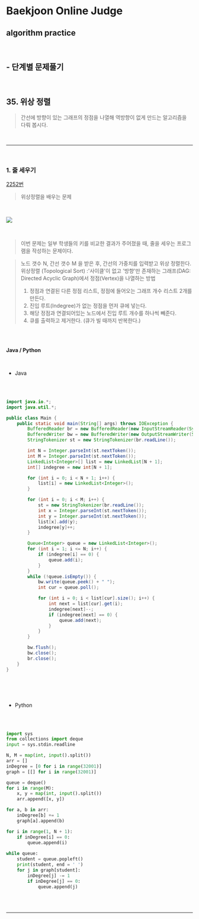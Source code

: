 # Baekjoon Online Judge

## algorithm practice

<br>

## - 단계별 문제풀기

<br>

## 35. 위상 정렬

> 간선에 방향이 있는 그래프의 정점을 나열해 역방향이 없게 만드는 알고리즘을 다뤄 봅시다.

<br>

---

<br>

### 1. 줄 세우기
[2252번](https://www.acmicpc.net/problem/2252)
> 위상정렬을 배우는 문제

<br>

![](https://images.velog.io/images/jini_eun/post/8f451be7-d280-474c-b2d4-933abe1a9009/image.png)

<br>

> 이번 문제는 일부 학생들의 키를 비교한 결과가 주어졌을 때, 줄을 세우는 프로그램을 작성하는 문제이다.

> 노드 갯수 N, 간선 갯수 M 을 받은 후, 간선의 가중치를 입력받고 위상 정렬한다.
> 위상정렬 (Topological Sort) :'사이클'이 없고 '방향'만 존재하는 그래프(DAG: Directed Acyclic Graph)에서 정점(Vertex)을 나열하는 방법
> 1. 정점과 연결된 다른 정점 리스트, 정점에 들어오는 그래프 개수 리스트 2개를 만든다.
> 2. 진입 루트(Indegree)가 없는 정점을 먼저 큐에 넣는다.
> 3. 해당 정점과 연결되어있는 노드에서 진입 루트 개수를 하나씩 빼준다.
> 4. 큐를 출력하고 제거한다. (큐가 빌 때까지 반복한다.)


<br><br>

**Java / Python**

<br>

- Java

<br><br>

```java
import java.io.*;
import java.util.*;

public class Main {
	public static void main(String[] args) throws IOException {
		BufferedReader br = new BufferedReader(new InputStreamReader(System.in));
		BufferedWriter bw = new BufferedWriter(new OutputStreamWriter(System.out));
		StringTokenizer st = new StringTokenizer(br.readLine());

		int N = Integer.parseInt(st.nextToken());
		int M = Integer.parseInt(st.nextToken());
		LinkedList<Integer>[] list = new LinkedList[N + 1];
		int[] indegree = new int[N + 1];

		for (int i = 0; i < N + 1; i++) {
			list[i] = new LinkedList<Integer>();
		}

		for (int i = 0; i < M; i++) {
			st = new StringTokenizer(br.readLine());
			int x = Integer.parseInt(st.nextToken());
			int y = Integer.parseInt(st.nextToken());
			list[x].add(y);
			indegree[y]++;
		}

		Queue<Integer> queue = new LinkedList<Integer>();
		for (int i = 1; i <= N; i++) {
			if (indegree[i] == 0) {
				queue.add(i);
			}
		}
		while (!queue.isEmpty()) {
			bw.write(queue.peek() + " ");
			int cur = queue.poll();

			for (int i = 0; i < list[cur].size(); i++) {
				int next = list[cur].get(i);
				indegree[next]--;
				if (indegree[next] == 0) {
					queue.add(next);
				}
			}
		}

		bw.flush();
		bw.close();
		br.close();
	}
}
```

<br><br><br>

- Python

<br><br>

```python
import sys
from collections import deque
input = sys.stdin.readline

N, M = map(int, input().split())
arr = []
inDegree = [0 for i in range(32001)]
graph = [[] for i in range(32001)]

queue = deque()
for i in range(M):
    x, y = map(int, input().split())
    arr.append([x, y])

for a, b in arr:
    inDegree[b] += 1
    graph[a].append(b)

for i in range(1, N + 1):
    if inDegree[i] == 0:
        queue.append(i)
        
while queue:
    student = queue.popleft()
    print(student, end = ' ')
    for j in graph[student]:
        inDegree[j] -= 1
        if inDegree[j] == 0:
            queue.append(j)
```

<br><br>

---

<br>
